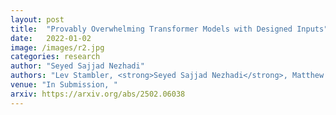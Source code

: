 ```yaml
---
layout: post
title:  "Provably Overwhelming Transformer Models with Designed Inputs"
date:   2022-01-02
image: /images/r2.jpg
categories: research
author: "Seyed Sajjad Nezhadi"
authors: "Lev Stambler, <strong>Seyed Sajjad Nezhadi</strong>, Matthew Coudron"
venue: "In Submission, "
arxiv: https://arxiv.org/abs/2502.06038
---
```

